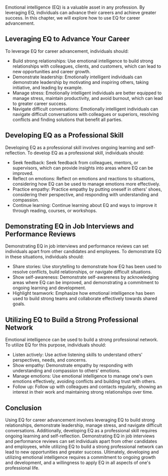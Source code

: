 
Emotional intelligence (EQ) is a valuable asset in any profession. By leveraging EQ, individuals can advance their careers and achieve greater success. In this chapter, we will explore how to use EQ for career advancement.

Leveraging EQ to Advance Your Career
------------------------------------

To leverage EQ for career advancement, individuals should:

* Build strong relationships: Use emotional intelligence to build strong relationships with colleagues, clients, and customers, which can lead to new opportunities and career growth.
* Demonstrate leadership: Emotionally intelligent individuals can demonstrate leadership by motivating and inspiring others, taking initiative, and leading by example.
* Manage stress: Emotionally intelligent individuals are better equipped to manage stress, maintain productivity, and avoid burnout, which can lead to greater career success.
* Navigate difficult conversations: Emotionally intelligent individuals can navigate difficult conversations with colleagues or superiors, resolving conflicts and finding solutions that benefit all parties.

Developing EQ as a Professional Skill
-------------------------------------

Developing EQ as a professional skill involves ongoing learning and self-reflection. To develop EQ as a professional skill, individuals should:

* Seek feedback: Seek feedback from colleagues, mentors, or supervisors, which can provide insights into areas where EQ can be improved.
* Reflect on emotions: Reflect on emotions and reactions to situations, considering how EQ can be used to manage emotions more effectively.
* Practice empathy: Practice empathy by putting oneself in others' shoes, considering their perspective, and responding with understanding and compassion.
* Continue learning: Continue learning about EQ and ways to improve it through reading, courses, or workshops.

Demonstrating EQ in Job Interviews and Performance Reviews
----------------------------------------------------------

Demonstrating EQ in job interviews and performance reviews can set individuals apart from other candidates and employees. To demonstrate EQ in these situations, individuals should:

* Share stories: Use storytelling to demonstrate how EQ has been used to resolve conflicts, build relationships, or navigate difficult situations.
* Show self-awareness: Demonstrate self-awareness by acknowledging areas where EQ can be improved, and demonstrating a commitment to ongoing learning and development.
* Highlight teamwork: Emphasize how emotional intelligence has been used to build strong teams and collaborate effectively towards shared goals.

Utilizing EQ to Build a Strong Professional Network
---------------------------------------------------

Emotional intelligence can be used to build a strong professional network. To utilize EQ for this purpose, individuals should:

* Listen actively: Use active listening skills to understand others' perspectives, needs, and concerns.
* Show empathy: Demonstrate empathy by responding with understanding and compassion to others' emotions.
* Manage emotions: Use emotional intelligence to manage one's own emotions effectively, avoiding conflicts and building trust with others.
* Follow up: Follow up with colleagues and contacts regularly, showing an interest in their work and maintaining strong relationships over time.

Conclusion
----------

Using EQ for career advancement involves leveraging EQ to build strong relationships, demonstrate leadership, manage stress, and navigate difficult conversations. Additionally, developing EQ as a professional skill requires ongoing learning and self-reflection. Demonstrating EQ in job interviews and performance reviews can set individuals apart from other candidates and employees, while utilizing EQ to build a strong professional network can lead to new opportunities and greater success. Ultimately, developing and utilizing emotional intelligence requires a commitment to ongoing growth and development, and a willingness to apply EQ in all aspects of one's professional life.
